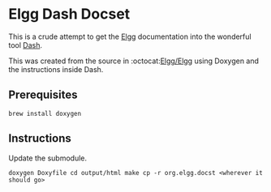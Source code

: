 # Elgg Dash Docset
This is a crude attempt to get the [Elgg](http://elgg.org) documentation into the wonderful tool [Dash](http://kapeli.com/).

This was created from the source in :octocat:[Elgg/Elgg](https://github.com/elgg/elgg) using Doxygen and the instructions inside Dash.

## Prerequisites

`brew install doxygen`

## Instructions

Update the submodule.

`
doxygen Doxyfile
cd output/html
make
cp -r org.elgg.docst <wherever it should go>
`
